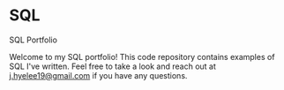 # SQL
SQL Portfolio

Welcome to my SQL portfolio! This code repository contains examples of SQL I've written. Feel free to take a look and reach out at j.hyelee19@gmail.com if you have any questions.
